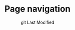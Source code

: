 ---
title: Page navigation
layout: "layouts/documentation.njk"
date: "git Last Modified"
eleventyNavigation:
  key: pagenavigationEN
  title: Page navigation — coming soon
  locale: en
  parent: basicEN
  order: 3
  url: null
  hideMain: true
translationKey: "pagenavigation"
permalink: false
lastModified: true
---